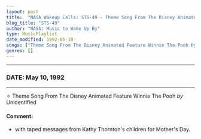 ```yaml
---
layout: post
title:  "NASA Wakeup Calls: STS-49 ✧ Theme Song From The Disney Animated Feature Winnie The Pooh by Unidentified ✵ May 10, 1992"
blog_title: "STS-49"
author: "NASA: Music to Wake Up By"
type: MusicPlaylist
date_modified: 1992-05-10
songs: ["Theme Song From The Disney Animated Feature Winnie The Pooh by Unidentified"]
genres: []
---
```


----
### DATE: May 10, 1992
----
✧ Theme Song From The Disney Animated Feature Winnie The Pooh *by* Unidentified  

#### Comment:
* with taped messages from Kathy Thornton's children for Mother's Day.



<br/>
<center>
	<a target="_blank"
	   href="https://twitter.com/intent/tweet?hashtags=Space,NASA,Playlist,NASAWakeupCalls,SpaceProgram&text=🚀 {{ page.author}}, '{{ page.songs.first }}' {{ page.title }}, {{ site.url }}{{ page.url }}&via=nasawakeupcalls"><i class="fab fa-twitter" title="Tweet this page" alt="Tweet this page" style="font-size: 1.3em;"></i></a>
	&nbsp; 	<i class="fas fa-user-astronaut" style="font-size: 1.5em;"></i> &nbsp;
    <a id="custom_amazon_link"
       type="amzn" search="#"
       category="popular music">
    <i class="fab fa-amazon" style="font-size: 1.3em;"></i></a>
</center>

<!-- Randomly resolve an individual entry from a song array -->
<script src="/assets/javascript/seedrandom.min.js"></script>
<script>
  var wake_me_up = ["Theme Song From The Disney Animated Feature Winnie The Pooh by Unidentified"];
  var prng = new Math.seedrandom();
  function randomSong() {
    song = wake_me_up[Math.floor(Math.random() * wake_me_up.length)];
    var amazon_link = document.getElementById("custom_amazon_link");
    amazon_link.setAttribute("search", song);
  }
  window.onload = randomSong();
</script>
